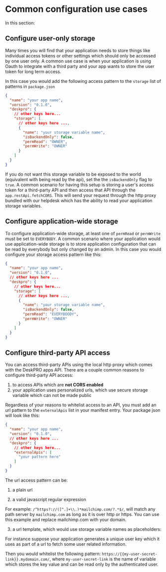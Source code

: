 Common configuration use cases
==============================
In this section:

<!-- toc -->

## Configure user-only storage

Many times you will find that your application needs to store things like individual access tokens or other settings which should only
be accessed by one user only. A common use case is when your application is using Oauth to integrate with a third party and your app wants to store the user token for long term access.
  
In this case you would add the following access pattern to the `storage` list of patterns in `package.json`
  
```json
{
  "name": "your app name",
  "version": "0.1.0",
  "deskpro": {
    // other keys here...
    "storage": [
      // other keys here ...,
      {
        "name": "your storage variable name",
        "isBackendOnly": false,
        "permRead": "OWNER",
        "permWrite": "OWNER"
      }
    ]
  }
}
```
If you do not want this storage variable to be exposed to the world (equivalent with being read by the api), set the 
the `isBackendOnly` flag to `true`. A common scenario for having this setup is storing a user's access token for a third-party API and then access that API
through the `app.restApi.fetchCORS`. This will send your request through the http proxy bundled with our helpdesk which has the ability to read your application storage variables.


## Configure application-wide storage
  
To configure application-wide storage, at least one of `permRead` or `permWrite` must be set to `EVERYBODY`. A common scenario where your application would use
application-wide storage is to store application configuration that can be read by everybody but only changed by an admin. In this case you would configure your 
storage access pattern like this:

```json
{
  "name": "your app name",
  "version": "0.1.0",
  // other keys here ...
  "deskpro": {
    // other keys here...
    "storage": [
      // other keys here ...,
      {
        "name": "your storage variable name",
        "isBackendOnly": false,
        "permRead": "EVERYBOODY",
        "permWrite": "OWNER"
      }
    ]
  }
}
```

## Configure third-party API access

You can access third-party APIs using the local http proxy which comes with the DeskPRO apps API. There are a couple common reasons to configure third-party API access:
 
1. to access APIs which are **not CORS enabled**
2. your application uses personalized urls, which use secure storage variable which can not be made public

Regardless of your reasons to whitelist access to an API, you must add an url pattern to the `externalApis` list in your manifest entry. Your package json will look like this: 

```json
{
  "name": "your app name",
  "version": "0.1.0",
  // other keys here ...
  "deskpro": {
    // other keys here...
    "externalApis": [
      "your pattern here"
    ]
  }
}
```

The url access pattern can be:

1. a plain url

2. a valid javascript regular expression

For example: `/^https?://([^.]+\\.)*mailchimp.com/?.*$/`, will match any path server by `mailchimp.com` as long as it is over http or https. You can use this example and replace mailchimp.com with your domain.
    
3. a url template, which would use storage variable names as placeholders:
    
For instance suppose your application generates a unique user key which it uses as part of a url to fetch some user related information. 
    
Then you would whitelist the following pattern: `https://{{my-user-secret-link}}.mydomain.com/`, where `my-user-secret-link` is the name of variable which stores the key value and can be read only by the authenticated user. 